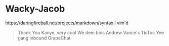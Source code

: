 # Wacky-Jacob
https://daringfireball.net/projects/markdown/syntax
I vim'd

> Thank You Kanye, very cool
> We dem bois
> Andrew Vance's TicToc
> Yee gang inbound
> GrapeChat